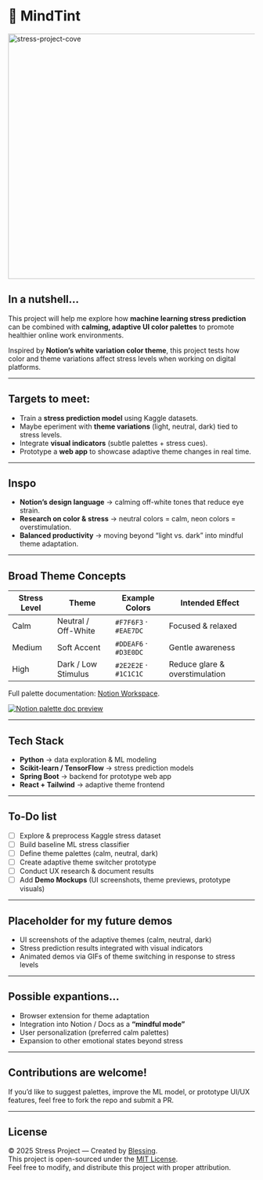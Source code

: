 # 🌱 MindTint
<img width="700" height="500" alt="stress-project-cove" src="https://github.com/user-attachments/assets/e05fd41d-deab-448a-97fa-ab39509b85d6" />

## In a nutshell...  
This project will help me explore how **machine learning stress prediction** can be combined with **calming, adaptive UI color palettes** to promote healthier online work environments.  

Inspired by **Notion’s white variation color theme**, this project tests how color and theme variations affect stress levels when working on digital platforms.  

---

## Targets to meet:   
- Train a **stress prediction model** using Kaggle datasets.  
- Maybe eperiment with **theme variations** (light, neutral, dark) tied to stress levels.  
- Integrate **visual indicators** (subtle palettes + stress cues).  
- Prototype a **web app** to showcase adaptive theme changes in real time.  

---

## Inspo
- **Notion’s design language** → calming off-white tones that reduce eye strain.  
- **Research on color & stress** → neutral colors = calm, neon colors = overstimulation.  
- **Balanced productivity** → moving beyond “light vs. dark” into mindful theme adaptation.  

---

## Broad Theme Concepts  

| Stress Level |        Theme        |     Example Colors    |         Intended Effect        |
|--------------|---------------------|-----------------------|--------------------------------|
| Calm         | Neutral / Off-White | `#F7F6F3` · `#EAE7DC` | Focused & relaxed              |
| Medium       | Soft Accent         | `#DDEAF6` · `#D3E0DC` | Gentle awareness               |
| High         | Dark / Low Stimulus | `#2E2E2E` · `#1C1C1C` | Reduce glare & overstimulation |

Full palette documentation: [Notion Workspace](https://www.notion.so/Web-Safe-Palette-for-Stress-Levels-and-Emotions-25eeba08e15e80e0b596e4a063d51a41?source=copy_link).  

[![Notion palette doc preview](https://img.shields.io/badge/Notion-Workspace-000000?style=for-the-badge&logo=notion&logoColor=white)](https://www.notion.so/Web-Safe-Palette-for-Stress-Levels-and-Emotions-25eeba08e15e80e0b596e4a063d51a41?source=copy_link)

---

## Tech Stack
- **Python** → data exploration & ML modeling  
- **Scikit-learn / TensorFlow** → stress prediction models  
- **Spring Boot** → backend for prototype web app  
- **React + Tailwind** → adaptive theme frontend  

---

## To-Do list
- [ ] Explore & preprocess Kaggle stress dataset  
- [ ] Build baseline ML stress classifier  
- [ ] Define theme palettes (calm, neutral, dark)  
- [ ] Create adaptive theme switcher prototype  
- [ ] Conduct UX research & document results  
- [ ] Add **Demo Mockups** (UI screenshots, theme previews, prototype visuals)  

---

## Placeholder for my future demos 
- UI screenshots of the adaptive themes (calm, neutral, dark)  
- Stress prediction results integrated with visual indicators  
- Animated demos via GIFs of theme switching in response to stress levels  
  

---

## Possible expantions...  
- Browser extension for theme adaptation  
- Integration into Notion / Docs as a **“mindful mode”**  
- User personalization (preferred calm palettes)  
- Expansion to other emotional states beyond stress  

---

## Contributions are welcome!  
If you’d like to suggest palettes, improve the ML model, or prototype UI/UX features, feel free to fork the repo and submit a PR.  

---
## License 

© 2025 Stress Project — Created by [Blessing](https://github.com/codedbyblessing).  
This project is open-sourced under the [MIT License](./LICENSE).  
Feel free to modify, and distribute this project with proper attribution.
